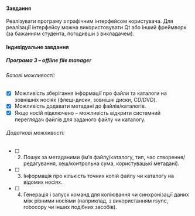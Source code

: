 #### Завдання  
Реалізувати програму з графічним інтерфейсом користувача. Для реалізації інтерфейсу можна використовувати Qt або інший фреймворк (за бажанням студента, погодивши з викладачем). 

#### Індивідуальне завдання  

##### Програма 3 – offline file manager  

###### Базові можливості:  
- [x] Можливість зберігання інформації про файли та каталоги на зовнішніх носіях (флеш-диски, зовнішні диски, CD/DVD).  
- [x] Можливість додавати метадані до файлів/каталогів.  
- [x] Якщо носій підключено – можливість відкрити системний переглядач файлів для заданого файлу чи каталогу.  

###### Додаткові можливості:  
- [ ] 2. Пошук за метаданими (ім’я файлу/каталогу, тип, час створення/редагування, хеш/контрольна сума, користувацькі метадані).  
- [ ] 3. Інформація про кількість точних копій файлу чи каталогу на відомих носіях.  
- [ ] 4. Генерація і запуск команд для копіювання чи синхронізації даних між різними носіями (наприклад, з використанням rsync, robocopy чи інших подібних засобів).  

